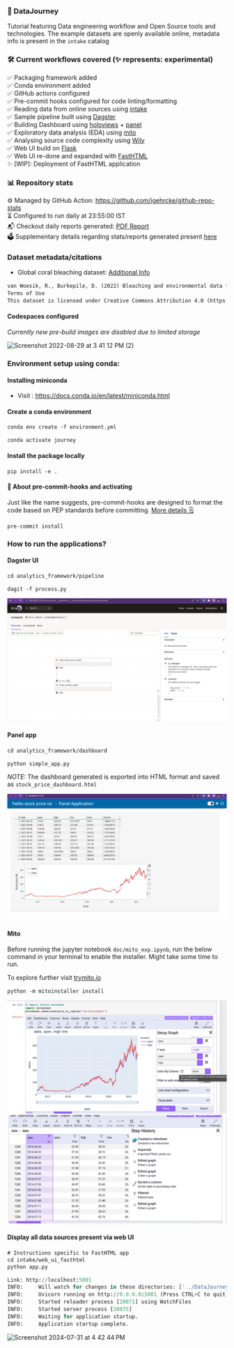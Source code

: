 ### 🚌 DataJourney
Tutorial featuring Data engineering workflow and Open Source tools and technologies.
The example datasets are openly available online, metadata info is present in the `intake` catalog

### 🛠 Current workflows covered (✨ represents: experimental)
✅ Packaging framework added\
✅ Conda environment added\
✅ GitHub actions configured\
✅ Pre-commit hooks configured for code linting/formatting\
✅ Reading data from online sources using [intake](https://github.com/intake/intake)\
✅ Sample pipeline built using [Dagster](https://github.com/dagster-io/dagster)\
✅ Building Dashboard using [holoviews](https://holoviews.org/gallery/index.html) + [panel](https://panel.holoviz.org/reference/index.html)\
✅ Exploratory data analysis (EDA) using [mito](https://www.trymito.io/)\
✅ Analysing source code complexity using [Wily](https://wily.readthedocs.io/en/latest/index.html)\
✅ Web UI build on [Flask](https://flask.palletsprojects.com/en/3.0.x/) \
✅ Web UI re-done and expanded with [FastHTML](https://docs.fastht.ml/)\
✨ [WIP]: Deployment of FastHTML application

### 📊 Repository stats

⚙️ Managed by GitHub Action: https://github.com/jgehrcke/github-repo-stats \
⏳ Configured to run daily at 23:55:00 IST\
📬 Checkout daily reports generated: [PDF Report](https://github.com/sayantikabanik/DataJourney/blob/github-repo-stats/sayantikabanik/DataJourney/latest-report/report.pdf)\
🗳️ Supplementary details regarding stats/reports generated present [here](https://github.com/sayantikabanik/DataJourney/tree/github-repo-stats/sayantikabanik/DataJourney)

### Dataset metadata/citations

- Global coral bleaching dataset: [Additional Info](https://www.bco-dmo.org/dataset/773466)
```txt
van Woesik, R., Burkepile, D. (2022) Bleaching and environmental data for global coral reef sites from 1980-2020. Biological and Chemical Oceanography Data Management Office (BCO-DMO). (Version 2) Version Date 2022-10-14 [if applicable, indicate subset used]. doi:10.26008/1912/bco-dmo.773466.2 [access date]
Terms of Use
This dataset is licensed under Creative Commons Attribution 4.0 (https://creativecommons.org/licenses/by/4.0/)
```

#### Codespaces configured
*Currently new pre-build images are disabled due to limited storage*

![Screenshot 2022-08-29 at 3 41 12 PM (2)](https://user-images.githubusercontent.com/17350312/187180872-881322ed-dfc7-478b-bd07-5fefc1642cb5.png)

### Environment setup using conda:

#### Installing miniconda
- Visit : https://docs.conda.io/en/latest/miniconda.html

#### Create a conda environment
```shell
conda env create -f environment.yml
```
```shell
conda activate journey
```

#### Install the package locally
```shell
pip install -e .
```

#### 🔌 About pre-commit-hooks and activating
Just like the name suggests, pre-commit-hooks are designed to format the code based on PEP standards before committing. [More details 🗒](https://pre-commit.com/)

```shell
pre-commit install
```
### How to run the applications?

#### Dagster UI
```shell
cd analytics_framework/pipeline
```
```shell
dagit -f process.py
```
![Dagit UI output](./output/dagit_ui.png)

#### Panel app
```shell
cd analytics_framework/dashboard
```
```shell
python simple_app.py
```
*NOTE:*
The dashboard generated is exported into HTML format and saved as `stock_price_dashboard.html`

![Panel app output](./output/panel_app_stock.png)

#### Mito

Before running the jupyter notebook `doc/mito_exp.ipynb`, run the below command
in your terminal to enable the installer. Might take some time to run.

To explore further visit [trymito.io](https://docs.trymito.io/)
```shell
python -m mitoinstaller install
```
![mito output](./output/mito_graph.png "Graph generated via mitosheet") ![mito output operation](./output/mito_operations.png "Operations performed via mitosheet")


#### Display all data sources present via web UI

```shell
# Instructions specific to FastHTML app
cd intake/web_ui_fasthtml
python app.py
```
```python
Link: http://localhost:5001
INFO:     Will watch for changes in these directories: ['../DataJourney/analytics_framework/intake/web_ui_fasthtml']
INFO:     Uvicorn running on http://0.0.0.0:5001 (Press CTRL+C to quit)
INFO:     Started reloader process [20071] using WatchFiles
INFO:     Started server process [20075]
INFO:     Waiting for application startup.
INFO:     Application startup complete.
```
![Screenshot 2024-07-31 at 4 42 44 PM](https://github.com/user-attachments/assets/a1c977c9-1698-416c-8ac3-15fdbffa0b0a)


